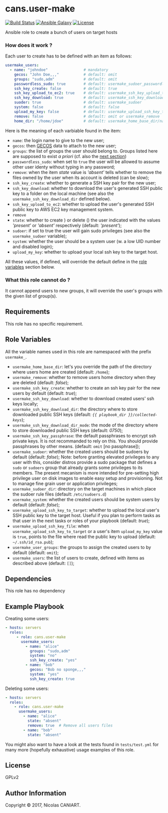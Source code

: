 cans.user-make
==============

[![Build Status](https://travis-ci.org/cans/user-make.svg?branch=master)](https://travis-ci.org/cans/user-make)
[![Ansible Galaxy](https://img.shields.io/badge/ansible--galaxy-cans.user--make-blue.svg?style=flat-square)](https://galaxy.ansible.com/cans/user-make)
[![License](https://img.shields.io/badge/license-GPLv2-brightgreen.svg?style=flat-square)](LICENSE)

Ansible role to create a bunch of users on target hosts


### How does it work ?

Each user to create has to be defined with an item as follows:

```yaml
usermake_users:
  - name: "johndoe"                # mandatory
    gecos: "John Doe,,,"           # default: omit
    groups: "sudo,adm"             # default: omit
    passwordless_sudo: true        # default: usermake_sudoer_passwordless
    ssh_key_create: false          # default: true
    ssh_key_upload_to_ec2: true    # default: usermake_ssh_key_upload_to_ec2
    ssh_key_download: true         # default: usermake_ssh_key_download
    suoder: true                   # default: usermake_sudoer
    system: false                  # default: false
    upload_my_key: false           # default: usermake_upload_ssh_key_to_target
    remove: false                  # default: omit or usermake_remove
    home_dir: "/home/jdoe"         # default: usermake_home_base_dir/name
```

Here is the meaning of each varbiable found in the item:

- `name`: the login name to give to the new user;
- `gecos`: then [GECOS](https://en.wikipedia.org/wiki/Gecos_field) data
  to attach to the new user;
- `groups`: the list of groups the user should belong to. Groups listed
  here are supposed to exist *a priori* (cf. also the [next section](#cannotdo))
- `passwordless_sudo`:  when set to `true` the user will be allowed to assume
  other user identy without typing in any password;
- `remove`: when the item *state* value is *'absent'* tells whether to
  remove the files owned by the user when its account is deleted (can be slow);
- `ssh_key_create`: whether to generate a SSH key pair for the new user;
- `ssh_key_download`: whether to download the user's generated SSH
  public key to a folder on the local machine (see also the
  `usermake_ssh_key_download_dir` defined below).
- `ssh_key_upload_to_ec2`: whether to upload the user's generated SSH
  public key to AWS EC2 key management system.
- `remove`
- `state`: whether to create ) or delete () the user indicated with the
  values *'present'* or *'absent'* respectively (default: *'present'*);
- `sudoer`: if set to true the user will gain sudo privileges (see also
  the `usermake_sudoer` variable);
- `system`: whether the user should be a system user (w. a low UID
  number and disabled login);
- `upload_my_key`: whether to upload your local ssh key to the target
  host.

All these values, if defined, will override the default define in the
[role variables](#role-variables) section below.


### What this role cannot do ? <a name="cannotdo"></a>

It cannot append users to new groups, it will override the user's groups
with the given list of group(s).


Requirements
------------

This role has no specific requirement.


Role Variables <a name="role-variables"></a>
--------------

All the variable names used in this role are namespaced with the prefix
`usermake_`.

- `usermake_home_base_dir`: let's you override the path of the directory
  where users home are created (default: `/home`);
- `usermake_remove`: whether to remove users home directory when they
  are deleted (default: *false*);
- `usermake_ssh_key_create`: whether to create an ssh key pair for the
  new users by default (default: *true*);
- `usermake_ssh_key_download`: whether to download created users' ssh
  keys locally;
- `usermake_ssh_key_download_dir`: the directory where to store downloaded
  public SSH keys (default: *`{{ playbook_dir }}/collected-keys`*);
- `usermake_ssh_key_download_dir_mode`: the mode of the directory where
  to store downloaded public SSH keys (default: *0750*);
- `usermake_ssh_key_passphrase`: the default passphrases to encrypt ssh
  private keys. It is not recommanded to rely on this. You should provide
  passphrases by other means. (default: `omit` [no passphrase]);
- `usermake_sudoer`: whether the created users should be sudoers by
  default (default: *false*);
  Note: before granting elevated privileges to any user with this,
  consider distros provide a sudo package that defines a `sudo` or
  `sudoers` group that already grants some privileges to its members.
  The present mecanism is more intended for pre-setting high privilege
  user on disk images to enable easy setup and provisioning. Not to
  manage fine grain user or application privileges;
- `usermake_sudoer_dir`: directory on the target machines in which place
  the sudoer rule files (default: `/etc/sudoers.d`)
- `usermake_system`: whether the created users should be system users
  by default (default: *false*);
- `usermake_upload_ssh_key_to_target`: whether to upload the local user's
  SSH public key to the target host. Useful if you plan to perform tasks
  as that user in the next tasks or roles of your playbook (default: *true*);
- `usermake_upload_ssh_key_file`: when `usermake_upload_ssh_key_to_target`
  or a user's item `upload_my_key` value is `true`, points to the file where
  read the public key to upload (default: `~/.ssh/id_rsa.pub`);
- `usermake_user_groups`: the groups to assign the created users to by
  default (default: `omit`);
- `usermake_users`: the list of users to create, defined with items as
  described above (default: `[]`);


Dependencies
------------

This role has no dependency


Example Playbook
----------------

Creating some users:


```yaml
- hosts: servers
  roles:
     - role: cans.user-make
       usermake_users:
         - name: "alice"
           groups: "sudo,adm"
           system: "no"
           ssh_key_create: "yes"
         - name: "bob"
           gecos: "Bob no sponge,,,"
           system: "yes"
           ssh_key_create: true
```

Deleting some users:

```yaml
- hosts: servers
  roles:
    - role: cans.user-make
      usermake_users:
        - name: "alice"
          state: "absent"
          remove: true  # Remove all users files
        - name: "bob"
          state: "absent"
```

You might also want to have a look at the tests found in
`tests/test.yml` for many more (hopefully exhaustive) usage
examples of this role.


License
-------

GPLv2


Author Information
------------------

Copyright © 2017, Nicolas CANIART.
